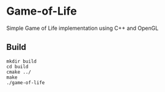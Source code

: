 Game-of-Life
============

Simple Game of Life implementation using C++ and OpenGL

Build
-----
    mkdir build
    cd build
    cmake ../
    make
    ./game-of-life
